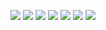 ![](http://github-profile-summary-cards.vercel.app/api/cards/profile-details?username=minhdatahihi&theme=buefy)
![](http://github-profile-summary-cards.vercel.app/api/cards/repos-per-language?username=minhdatahihi&theme=buefy)
![](http://github-profile-summary-cards.vercel.app/api/cards/most-commit-language?username=minhdatahihi&theme=buefy)
![](http://github-profile-summary-cards.vercel.app/api/cards/stats?username=minhdatahihi&theme=buefy)
![](http://github-profile-summary-cards.vercel.app/api/cards/productive-time?username=minhdatahihi&theme=buefy&utcOffset=8)
![](https://github-readme-streak-stats.herokuapp.com/?user=minhdatahihi&hide_border=true&card_width=150&theme=buefy)
![](https://github-readme-stats-sigma-five.vercel.app/api/top-langs/?username=minhdatahihi&card_width=699&hide_border=true&theme=buefy)
